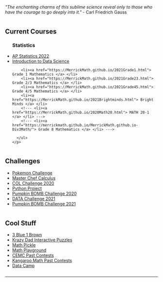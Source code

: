 *"The enchanting charms of this sublime science reveal only to those who have the courage to go deeply into it."* - Carl Friedrich Gauss

<div class="row">
  <div class="column">
    <h2> Current Courses </h2>
    <p>
      <ul>
        <h3> Statistics </h3>
        <li><a href="https://merrickmath.github.io/MerrickMath.github.io-APSTAT/"> AP Statistics 2022 </a> </li>
        <li><a href="https://merrickmath.github.io/MerrickMath.github.io-D3DataScience2022/"> Introduction to Data Science </a> </li>
       
        <li><a href="https://MerrickMath.github.io/2021Grade1.html"> Grade 1 Mathematics </a> </li>
        <li><a href="https://MerrickMath.github.io/2021Grade23.html"> Grade 2/3 Mathematics </a> </li>
        <li><a href="https://MerrickMath.github.io/2021Grade45.html"> Grade 4/5 Mathematics </a> </li> 
        <li><a href="https://MerrickMath.github.io/2021Brightminds.html"> Bright Minds </a> </li>
        <!--- <li><a href="https://MerrickMath.github.io/2020Math20.html"> MATH 20-1 </a> </li> --->
        <!--- <li><a href="https://merrickmath.github.io/MerrickMath.github.io-Div3Math/"> Grade 8 Mathematics </a> </li> ---> 
        
      </ul> 
    </p>
  </div>
  
  <div class="column">
    <h2> Challenges </h2>
    <p>
      <ul>
        <li> <a href="https://MerrickMath.github.io/MerrickMath.github.io-PokemonChallenge/"> Pokemon Challenge </a>  </li>
        <li> <a href="https://merrickmath.github.io/Merrickmath.github.io-MasterChefCalc/"> Master Chef Calculus </a>  </li>
        <li> <a href="https://renertmath.github.io/RenertMath-CelebrateMath/"> COL Challenge 2020 </a>  </li>
        <li> <a href="https://merrickmath.github.io/MerrickMath.github.io-PythonProject/"> Python Project </a>  </li>
        <li> <a href="https://merrickmath.github.io/MerrickMath.github.io-PumpkinBomb/"> Pumpkin BOMB Challenge 2020 </a>  </li>
        <li><a href="https://merrickmath.github.io/MerrickMath-datachallenge/"> DATA Challenge 2021 </a> </li>
        <li> <a href="https://renertmath.github.io/RenertMath-PumpkinBomb2021/"> Pumpkin BOMB Challenge 2021 </a>  </li>
      </ul> 
    </p>
  </div>
  
  <div class="column">
    <h2> Cool Stuff </h2>
    <p>
      <ul>
        <li><a href="https://www.3blue1brown.com"> 3 Blue 1 Brown </a> </li>
        <li><a href="https://krazydad.com/tablet/puzzles.php"> Krazy Dad Interactive Puzzles </a> </li>
        <li><a href="https://mathpickle.com"> Math Pickle </a> </li>
        <li><a href="https://www.mathplayground.com"> Math Playground </a> </li>
        <li><a href="https://www.cemc.uwaterloo.ca/contests/past_contests.html"> CEMC Past Contests </a> </li>
        <li><a href="https://mathkangaroo.ca/samples/en"> Kangaroo Math Past Contests </a> </li>
        <li><a href="https://www.datacamp.com"> Data Camp </a> </li>
      </ul> 
    </p>
  </div>
</div>

---
  <p align="center">  <!---
  <iframe src="https://www.youtube.com/embed/p-XZlSc663Q" frameborder="0" allow="accelerometer; autoplay; encrypted-media; gyroscope; picture-in-picture" allowfullscreen class="framer"></iframe> ---> </p> 

  




